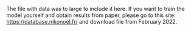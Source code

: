 The file with data was to large to include it here. If you want to train the model yourself and obtain results from paper, please go to this site: https://database.nikonoel.fr/ and download file from February 2022.
